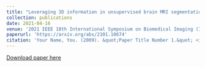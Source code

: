 ```yaml
---
title: "Leveraging 3D information in unsupervised brain MRI segmentation"
collection: publications
date: 2021-04-16
venue: '2021 IEEE 18th International Symposium on Biomedical Imaging (ISBI)'
paperurl: 'https://arxiv.org/abs/2101.10674'
citation: 'Your Name, You. (2009). &quot;Paper Title Number 1.&quot; <i>Journal 1</i>. 1(1).'
---
```


[Download paper here](https://arxiv.org/abs/2101.1067)

